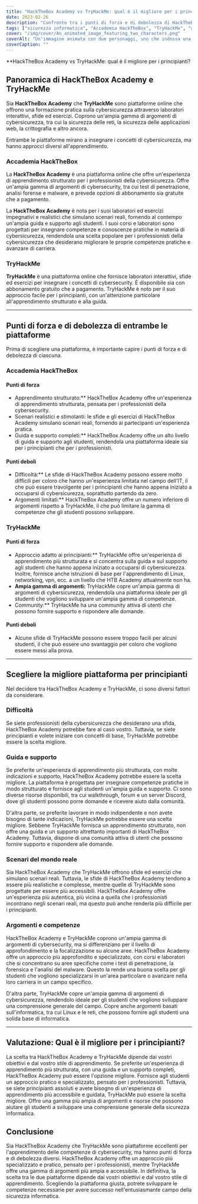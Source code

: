 ```yaml
---
title: "HackTheBox Academy vs TryHackMe: qual è il migliore per i principianti?"
date: 2023-02-26
description: "Confronto tra i punti di forza e di debolezza di HackTheBox Academy e TryHackMe per aiutare i principianti a scegliere la piattaforma migliore per l'apprendimento delle competenze di cybersecurity."
tags: ["sicurezza informatica", "Accademia HackTheBox", "TryHackMe", "apprendimento", "principiante", "laboratori interattivi", "sfide", "esercizi", "guida", "supporto", "scenari reali", "competenze", "sicurezza della rete", "sicurezza delle applicazioni web", "crittografia", "programmazione", "comunità", "apprendimento online", "apprendimento strutturato", "hackthebox vs tryhackme", "piattaforme di test di penetrazione", "apprendimento della cybersicurezza", "test di penetrazione junior", "sfide della macchina virtuale", "competenze in materia di sicurezza di rete", "sicurezza delle applicazioni web", "apprendimento della crittografia", "programmazione per la sicurezza informatica", "piattaforme di apprendimento online", "Esperienza di apprendimento strutturata", "il pensiero creativo nella cybersecurity", "cybersicurezza per principianti", "sostegno alla comunità", "scenari reali di cybersicurezza", "sviluppo delle competenze di cybersecurity", "comunità hackthebox", "comunità tryhackme", "sfide di cybersicurezza", "imparare la cybersicurezza", "competenze in materia di test di penetrazione", "formazione sulla cybersicurezza", "apprendimento pratico della sicurezza informatica", "apprendimento guidato della cybersicurezza", "sfide hackthebox", "sfide tryhackme", "applicare le competenze di cybersecurity", "educazione alla cybersicurezza", "piattaforme di sicurezza informatica online", "abbonamento hackthebox", "abbonamento tryhackme", "supporto hackthebox"]
cover: "/img/cover/An_animated_image_featuring_two_characters.png"
coverAlt: "Un'immagine animata con due personaggi, uno che indossa una maglietta di HackTheBox Academy e l'altro che indossa una maglietta di TryHackMe, ciascuno con una bolla di pensiero sopra la testa contenente un simbolo rilevante per la propria piattaforma ed entrambi i personaggi in piedi su un'altalena in equilibrio al centro."
coverCaption: ""
---
```


**HackTheBox Academy vs TryHackMe: qual è il migliore per i principianti?

## Panoramica di HackTheBox Academy e TryHackMe

Sia **HackTheBox Academy** che **TryHackMe** sono piattaforme online che offrono una formazione pratica sulla cybersicurezza attraverso laboratori interattivi, sfide ed esercizi. Coprono un'ampia gamma di argomenti di cybersicurezza, tra cui la sicurezza delle reti, la sicurezza delle applicazioni web, la crittografia e altro ancora.

Entrambe le piattaforme mirano a insegnare i concetti di cybersicurezza, ma hanno approcci diversi all'apprendimento.

### Accademia HackTheBox

La **HackTheBox Academy** è una piattaforma online che offre un'esperienza di apprendimento strutturato per i professionisti della cybersicurezza. Offre un'ampia gamma di argomenti di cybersecurity, tra cui test di penetrazione, analisi forense e malware, e prevede opzioni di abbonamento sia gratuite che a pagamento.

La **HackTheBox Academy** è nota per i suoi laboratori ed esercizi impegnativi e realistici che simulano scenari reali, fornendo al contempo un'ampia guida e supporto agli studenti. I suoi corsi e laboratori sono progettati per insegnare competenze e conoscenze pratiche in materia di cybersicurezza, rendendola una scelta popolare per i professionisti della cybersicurezza che desiderano migliorare le proprie competenze pratiche e avanzare di carriera.

### TryHackMe

**TryHackMe** è una piattaforma online che fornisce laboratori interattivi, sfide ed esercizi per insegnare i concetti di cybersecurity. È disponibile sia con abbonamento gratuito che a pagamento. TryHackMe è noto per il suo approccio facile per i principianti, con un'attenzione particolare all'apprendimento strutturato e alla guida.

______

## Punti di forza e di debolezza di entrambe le piattaforme

Prima di scegliere una piattaforma, è importante capire i punti di forza e di debolezza di ciascuna.

### Accademia HackTheBox

#### Punti di forza

- Apprendimento strutturato:** HackTheBox Academy offre un'esperienza di apprendimento strutturata, pensata per i professionisti della cybersecurity.
- Scenari realistici e stimolanti: le sfide e gli esercizi di HackTheBox Academy simulano scenari reali, fornendo ai partecipanti un'esperienza pratica.
- Guida e supporto completi:** HackTheBox Academy offre un alto livello di guida e supporto agli studenti, rendendola una piattaforma ideale sia per i principianti che per i professionisti.

#### Punti deboli

- Difficoltà:** Le sfide di HackTheBox Academy possono essere molto difficili per coloro che hanno un'esperienza limitata nel campo dell'IT, il che può essere travolgente per i principianti che hanno appena iniziato a occuparsi di cybersicurezza, soprattutto partendo da zero.
- Argomenti limitati:** HackTheBox Academy offre un numero inferiore di argomenti rispetto a TryHackMe, il che può limitare la gamma di competenze che gli studenti possono sviluppare.

### TryHackMe

#### Punti di forza

- Approccio adatto ai principianti:** TryHackMe offre un'esperienza di apprendimento più strutturata e si concentra sulla guida e sul supporto agli studenti che hanno appena iniziato a occuparsi di cybersicurezza. Inoltre, fornisce anche istruzioni di base per l'apprendimento di Linux, networking, vpn, ecc. a un livello che HTB Academy attualmente non ha.
- **Ampia gamma di argomenti:** TryHackMe copre un'ampia gamma di argomenti di cybersicurezza, rendendola una piattaforma ideale per gli studenti che vogliono sviluppare un'ampia gamma di competenze.
- Community:** TryHackMe ha una community attiva di utenti che possono fornire supporto e rispondere alle domande.

#### Punti deboli

- Alcune sfide di TryHackMe possono essere troppo facili per alcuni studenti, il che può essere uno svantaggio per coloro che vogliono essere messi alla prova.

______

## Scegliere la migliore piattaforma per principianti

Nel decidere tra HackTheBox Academy e TryHackMe, ci sono diversi fattori da considerare.

### Difficoltà

Se siete professionisti della cybersicurezza che desiderano una sfida, HackTheBox Academy potrebbe fare al caso vostro. Tuttavia, se siete principianti e volete iniziare con concetti di base, TryHackMe potrebbe essere la scelta migliore.

### Guida e supporto

Se preferite un'esperienza di apprendimento più strutturata, con molte indicazioni e supporto, HackTheBox Academy potrebbe essere la scelta migliore. La piattaforma è progettata per insegnare competenze pratiche in modo strutturato e fornisce agli studenti un'ampia guida e supporto. Ci sono diverse risorse disponibili, tra cui walkthrough, forum e un server Discord, dove gli studenti possono porre domande e ricevere aiuto dalla comunità.

D'altra parte, se preferite lavorare in modo indipendente e non avete bisogno di tante indicazioni, TryHackMe potrebbe essere una scelta migliore. Sebbene TryHackMe fornisca un apprendimento strutturato, non offre una guida e un supporto altrettanto importanti di HackTheBox Academy. Tuttavia, dispone di una comunità attiva di utenti che possono fornire supporto e rispondere alle domande.

### Scenari del mondo reale

Sia HackTheBox Academy che TryHackMe offrono sfide ed esercizi che simulano scenari reali. Tuttavia, le sfide di HackTheBox Academy tendono a essere più realistiche e complesse, mentre quelle di TryHackMe sono progettate per essere più accessibili. HackTheBox Academy offre un'esperienza più autentica, più vicina a quella che i professionisti incontrano negli scenari reali, ma questo può anche renderla più difficile per i principianti.

### Argomenti e competenze

HackTheBox Academy e TryHackMe coprono un'ampia gamma di argomenti di cybersecurity, ma si differenziano per il livello di approfondimento e la focalizzazione su alcune aree. HackTheBox Academy offre un approccio più approfondito e specializzato, con corsi e laboratori che si concentrano su aree specifiche come i test di penetrazione, la forensica e l'analisi del malware. Questo la rende una buona scelta per gli studenti che vogliono specializzarsi in un'area particolare o avanzare nella loro carriera in un campo specifico.

D'altra parte, TryHackMe copre un'ampia gamma di argomenti di cybersicurezza, rendendolo ideale per gli studenti che vogliono sviluppare una comprensione generale del campo. Copre anche argomenti basati sull'informatica, tra cui Linux e le reti, che possono fornire agli studenti una solida base di informatica.

______

## Valutazione: Qual è il migliore per i principianti?

La scelta tra HackTheBox Academy e TryHackMe dipende dai vostri obiettivi e dal vostro stile di apprendimento. Se preferite un'esperienza di apprendimento più strutturata, con una guida e un supporto completi, HackTheBox Academy può essere l'opzione migliore. Fornisce agli studenti un approccio pratico e specializzato, pensato per i professionisti. Tuttavia, se siete principianti assoluti e avete bisogno di un'esperienza di apprendimento più accessibile e guidata, TryHackMe può essere la scelta migliore. Offre una gamma più ampia di argomenti e risorse che possono aiutare gli studenti a sviluppare una comprensione generale della sicurezza informatica.

## Conclusione

Sia HackTheBox Academy che TryHackMe sono piattaforme eccellenti per l'apprendimento delle competenze di cybersecurity, ma hanno punti di forza e di debolezza diversi. HackTheBox Academy offre un approccio più specializzato e pratico, pensato per i professionisti, mentre TryHackMe offre una gamma di argomenti più ampia e accessibile. In definitiva, la scelta tra le due piattaforme dipende dai vostri obiettivi e dal vostro stile di apprendimento. Scegliendo la piattaforma giusta, potrete sviluppare le competenze necessarie per avere successo nell'entusiasmante campo della sicurezza informatica.

